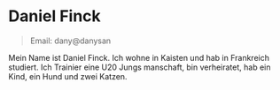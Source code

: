 # Daniel Finck
> Email: dany@danysan

Mein Name ist Daniel Finck. Ich wohne in Kaisten und hab in Frankreich studiert.
Ich Trainier eine U20 Jungs manschaft, bin verheiratet, hab ein Kind, ein Hund und zwei Katzen.